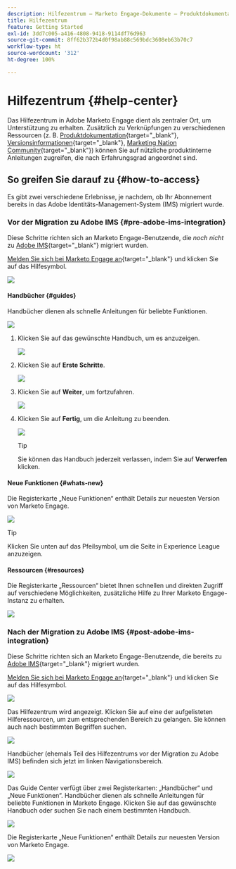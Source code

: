 ```yaml
---
description: Hilfezentrum – Marketo Engage-Dokumente – Produktdokumentation
title: Hilfezentrum
feature: Getting Started
exl-id: 3dd7c005-a416-4808-9418-9114df76d963
source-git-commit: 8ff62b372b4d0f98ab88c569bdc3608eb63b70c7
workflow-type: ht
source-wordcount: '312'
ht-degree: 100%

---
```


# Hilfezentrum {#help-center}

Das Hilfezentrum in Adobe Marketo Engage dient als zentraler Ort, um Unterstützung zu erhalten. Zusätzlich zu Verknüpfungen zu verschiedenen Ressourcen (z. B. [Produktdokumentation](/help/marketo/home.md){target="_blank"}, [Versionsinformationen](/help/marketo/release-notes/current.md){target="_blank"}, [Marketing Nation Community](https://nation.marketo.com/){target="_blank"}) können Sie auf nützliche produktinterne Anleitungen zugreifen, die nach Erfahrungsgrad angeordnet sind.

## So greifen Sie darauf zu {#how-to-access}

Es gibt zwei verschiedene Erlebnisse, je nachdem, ob Ihr Abonnement bereits in das Adobe Identitäts-Management-System (IMS) migriert wurde.

### Vor der Migration zu Adobe IMS {#pre-adobe-ims-integration}

Diese Schritte richten sich an Marketo Engage-Benutzende, die _noch nicht_ zu [Adobe IMS](/help/marketo/product-docs/administration/marketo-with-adobe-identity/adobe-identity-management-overview.md){target="_blank"} migriert wurden.

[Melden Sie sich bei Marketo Engage an](https://login.marketo.com/){target="_blank"} und klicken Sie auf das Hilfesymbol.

![](assets/help-center-1.png)

#### Handbücher {#guides}

Handbücher dienen als schnelle Anleitungen für beliebte Funktionen.

![](assets/help-center-2.png)

1. Klicken Sie auf das gewünschte Handbuch, um es anzuzeigen.

   ![](assets/help-center-3.png)

1. Klicken Sie auf **Erste Schritte**.

   ![](assets/help-center-4.png)

1. Klicken Sie auf **Weiter**, um fortzufahren.

   ![](assets/help-center-5.png)

1. Klicken Sie auf **Fertig**, um die Anleitung zu beenden.

   ![](assets/help-center-6.png)

   >[!TIP]
   >
   >Sie können das Handbuch jederzeit verlassen, indem Sie auf **Verwerfen** klicken.

#### Neue Funktionen {#whats-new}

Die Registerkarte „Neue Funktionen“ enthält Details zur neuesten Version von Marketo Engage.

![](assets/help-center-7.png)

>[!TIP]
>
>Klicken Sie unten auf das Pfeilsymbol, um die Seite in Experience League anzuzeigen.

#### Ressourcen {#resources}

Die Registerkarte „Ressourcen“ bietet Ihnen schnellen und direkten Zugriff auf verschiedene Möglichkeiten, zusätzliche Hilfe zu Ihrer Marketo Engage-Instanz zu erhalten.

![](assets/help-center-8.png)

### Nach der Migration zu Adobe IMS {#post-adobe-ims-integration}

Diese Schritte richten sich an Marketo Engage-Benutzende, die bereits zu [Adobe IMS](/help/marketo/product-docs/administration/marketo-with-adobe-identity/adobe-identity-management-overview.md){target="_blank"} migriert wurden.

[Melden Sie sich bei Marketo Engage an](https://experience.adobe.com/){target="_blank"} und klicken Sie auf das Hilfesymbol.

![](assets/help-center-9.png)

Das Hilfezentrum wird angezeigt. Klicken Sie auf eine der aufgelisteten Hilferessourcen, um zum entsprechenden Bereich zu gelangen. Sie können auch nach bestimmten Begriffen suchen.

![](assets/help-center-10.png)

Handbücher (ehemals Teil des Hilfezentrums vor der Migration zu Adobe IMS) befinden sich jetzt im linken Navigationsbereich.

![](assets/help-center-11.png)

Das Guide Center verfügt über zwei Registerkarten: „Handbücher“ und „Neue Funktionen“. Handbücher dienen als schnelle Anleitungen für beliebte Funktionen in Marketo Engage. Klicken Sie auf das gewünschte Handbuch oder suchen Sie nach einem bestimmten Handbuch.

![](assets/help-center-12.png)

Die Registerkarte „Neue Funktionen“ enthält Details zur neuesten Version von Marketo Engage.

![](assets/help-center-13.png)
